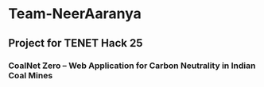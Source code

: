 # Team-NeerAaranya
## Project for TENET Hack 25
### CoalNet Zero – Web Application for Carbon Neutrality in Indian Coal Mines
